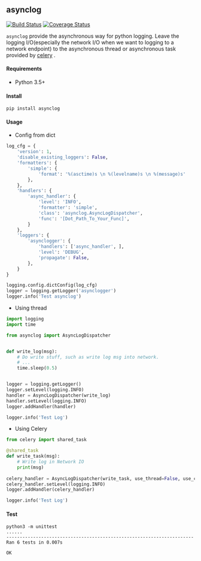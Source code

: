 ## asynclog
[![Build Status](https://travis-ci.org/unpluggedcoder/asynclog.svg?branch=master)](https://travis-ci.org/unpluggedcoder/asynclog) [![Coverage Status](https://coveralls.io/repos/github/unpluggedcoder/asynclog/badge.svg?branch=master)](https://coveralls.io/github/unpluggedcoder/asynclog?branch=master)

`asynclog` provide the asynchronous way for python logging. Leave the logging I/O(especially the network I/O when we want to logging to a network endpoint) to the asynchronous thread or asynchronous task provided by [celery](http://www.celeryproject.org/) .

#### Requirements

* Python 3.5+

#### Install

```shell
pip install asynclog
```

#### Usage

* Config from dict

```python
log_cfg = {
    'version': 1,
    'disable_existing_loggers': False,
    'formatters': {
        'simple': {
            'format': '%(asctime)s \n %(levelname)s \n %(message)s'
        },
    },
    'handlers': {
        'async_handler': {
            'level': 'INFO',
            'formatter': 'simple',
            'class': 'asynclog.AsyncLogDispatcher',
            'func': '[Dot_Path_To_Your_Func]',
        }
    },
    'loggers': {
        'asynclogger': {
            'handlers': ['async_handler', ],
            'level': 'DEBUG',
            'propagate': False,
        },
    }
}

logging.config.dictConfig(log_cfg)
logger = logging.getLogger('asynclogger')
logger.info('Test asynclog')
```

* Using thread

```python
import logging
import time

from asynclog import AsyncLogDispatcher


def write_log(msg):
    # Do write stuff, such as write log msg into network.
    # ...
    time.sleep(0.5)


logger = logging.getLogger()
logger.setLevel(logging.INFO)
handler = AsyncLogDispatcher(write_log)
handler.setLevel(logging.INFO)
logger.addHandler(handler)

logger.info('Test Log')
```

* Using Celery

```python
from celery import shared_task

@shared_task
def write_task(msg):
    # Write log in Network IO
    print(msg)
    
celery_handler = AsyncLogDispatcher(write_task, use_thread=False, use_celery=True)
celery_handler.setLevel(logging.INFO)
logger.addHandler(celery_handler)

logger.info('Test Log')
```

#### Test

```shell
python3 -m unittest
......
----------------------------------------------------------------------
Ran 6 tests in 0.007s

OK
```



